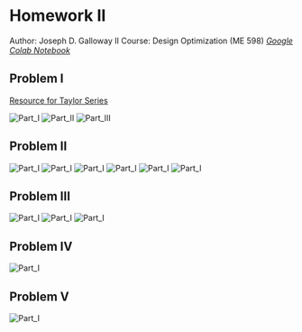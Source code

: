 # **Homework II**

Author: Joseph D. Galloway II
Course: Design Optimization (ME 598)
*[Google Colab Notebook](https://colab.research.google.com/drive/1BcsgJ80093zMR7ex4XRy3WZQRvrwDq8G?usp=sharing)*



## Problem I
[Resource for Taylor Series](https://math.libretexts.org/Bookshelves/Calculus/Supplemental_Modules_(Calculus)/Multivariable_Calculus/3%3A_Topics_in_Partial_Derivatives/Taylor__Polynomials_of_Functions_of_Two_Variables)

![Part_I](Images/problem_I_part_I.png)
![Part_II](Images/problem_I_part_II.png)
![Part_III](Images/problem_I_part_III.png)


## Problem II
![Part_I](Images/problemII.png)
![Part_I](Images/problemII_I.png)
![Part_I](Images/problemII_gradient.png)
![Part_I](Images/problemII_gradient_II.png)
![Part_I](Images/problemII_newton.png)
![Part_I](Images/problemII_newton_II.png)


## Problem III
![Part_I](Images/problemIII.png)
![Part_I](Images/problemIII_I.png)
![Part_I](Images/problemIII_II.png)


## Problem IV
![Part_I](Images/problemIV.png)


## Problem V
![Part_I](Images/problemV.png)
